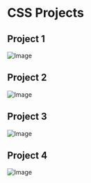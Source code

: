 # CSS Projects

## Project 1
![Image](https://github.com/user-attachments/assets/41816c52-56f3-4e99-bcf2-d0d8e58b4f27)

## Project 2
![Image](https://github.com/user-attachments/assets/5e47990a-2833-49fb-997a-a83b88f51ca2)

## Project 3
![Image](https://github.com/user-attachments/assets/e54d857a-8954-48ec-b9bb-0bc99bda417b)

## Project 4
![Image](https://github.com/user-attachments/assets/cfbc656f-590f-4526-90f5-935cb5b13906)


